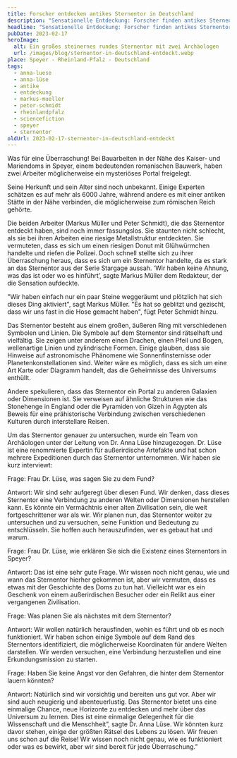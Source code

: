 ```yaml
---
title: Forscher entdecken antikes Sternentor in Deutschland
description: "Sensationelle Entdeckung: Forscher finden antikes Sternentor in der Nähe der historischen Stadt Speyer in Deutschland. Lese jetzt hier mehr dazu."
headline: "Sensationelle Entdeckung: Forscher finden antikes Sternentor in der Nähe der Stadt Speyer in Deutschland"
pubDate: 2023-02-17
heroImage:
  alt: Ein großes steinernes rundes Sternentor mit zwei Archäologen
  url: /images/blog/sternentor-in-deutschland-entdeckt.webp
place: Speyer - Rheinland-Pfalz - Deutschland
tags:
  - anna-luese
  - anna-lüse
  - antike
  - entdeckung
  - markus-mueller
  - peter-schmidt
  - rheinlandpfalz
  - sciencefiction
  - speyer
  - sternentor
oldUrl: 2023-02-17-sternentor-in-deutschland-entdeckt
---
```


Was für eine Überraschung! Bei Bauarbeiten in der Nähe des Kaiser- und Mariendoms in Speyer, einem bedeutenden romanischen Bauwerk, haben zwei Arbeiter möglicherweise ein mysteriöses Portal freigelegt.

Seine Herkunft und sein Alter sind noch unbekannt. Einige Experten schätzen es auf mehr als 6000 Jahre, während andere es mit einer antiken Stätte in der Nähe verbinden, die möglicherweise zum römischen Reich gehörte.

Die beiden Arbeiter (Markus Müller und Peter Schmidt), die das Sternentor entdeckt haben, sind noch immer fassungslos. Sie staunten nicht schlecht, als sie bei ihren Arbeiten eine riesige Metallstruktur entdeckten. Sie vermuteten, dass es sich um einen riesigen Donut mit Glühwürmchen handelte und riefen die Polizei. Doch schnell stellte sich zu ihrer Überraschung heraus, dass es sich um ein Sternentor handelte, da es stark an das Sternentor aus der Serie Stargage aussah. ‘Wir haben keine Ahnung, was das ist oder wo es hinführt’, sagte Markus Müller dem Redakteur, der die Sensation aufdeckte.

"Wir haben einfach nur ein paar Steine weggeräumt und plötzlich hat sich dieses Ding aktiviert", sagt Markus Müller. "Es hat so geblitzt und gezischt, dass wir uns fast in die Hose gemacht haben", fügt Peter Schmidt hinzu.

Das Sternentor besteht aus einem großen, äußeren Ring mit verschiedenen Symbolen und Linien. Die Symbole auf dem Sternentor sind rätselhaft und vielfältig. Sie zeigen unter anderem einen Drachen, einen Pfeil und Bogen, wellenartige Linien und zylindrische Formen. Einige glauben, dass sie Hinweise auf astronomische Phänomene wie Sonnenfinsternisse oder Planetenkonstellationen sind. Weiter wäre es möglich, dass es sich um eine Art Karte oder Diagramm handelt, das die Geheimnisse des Universums enthüllt.

Andere spekulieren, dass das Sternentor ein Portal zu anderen Galaxien oder Dimensionen ist. Sie verweisen auf ähnliche Strukturen wie das Stonehenge in England oder die Pyramiden von Gizeh in Ägypten als Beweis für eine prähistorische Verbindung zwischen verschiedenen Kulturen durch interstellare Reisen.

Um das Sternentor genauer zu untersuchen, wurde ein Team von Archäologen unter der Leitung von Dr. Anna Lüse hinzugezogen. Dr. Lüse ist eine renommierte Expertin für außerirdische Artefakte und hat schon mehrere Expeditionen durch das Sternentor unternommen. Wir haben sie kurz interviewt:

Frage: Frau Dr. Lüse, was sagen Sie zu dem Fund?

Antwort: Wir sind sehr aufgeregt über diesen Fund. Wir denken, dass dieses Sternentor eine Verbindung zu anderen Welten oder Dimensionen herstellen kann. Es könnte ein Vermächtnis einer alten Zivilisation sein, die weit fortgeschrittener war als wir. Wir planen nun, das Sternentor weiter zu untersuchen und zu versuchen, seine Funktion und Bedeutung zu entschlüsseln. Sie hoffen auch herauszufinden, wer es gebaut hat und warum.

Frage: Frau Dr. Lüse, wie erklären Sie sich die Existenz eines Sternentors in Speyer?

Antwort: Das ist eine sehr gute Frage. Wir wissen noch nicht genau, wie und wann das Sternentor hierher gekommen ist, aber wir vermuten, dass es etwas mit der Geschichte des Doms zu tun hat. Vielleicht war es ein Geschenk von einem außerirdischen Besucher oder ein Relikt aus einer vergangenen Zivilisation.

Frage: Was planen Sie als nächstes mit dem Sternentor?

Antwort: Wir wollen natürlich herausfinden, wohin es führt und ob es noch funktioniert. Wir haben schon einige Symbole auf dem Rand des Sternentors identifiziert, die möglicherweise Koordinaten für andere Welten darstellen. Wir werden versuchen, eine Verbindung herzustellen und eine Erkundungsmission zu starten.

Frage: Haben Sie keine Angst vor den Gefahren, die hinter dem Sternentor lauern könnten?

Antwort: Natürlich sind wir vorsichtig und bereiten uns gut vor. Aber wir sind auch neugierig und abenteuerlustig. Das Sternentor bietet uns eine einmalige Chance, neue Horizonte zu entdecken und mehr über das Universum zu lernen. Dies ist eine einmalige Gelegenheit für die Wissenschaft und die Menschheit”, sagte Dr. Anna Lüse. Wir könnten kurz davor stehen, einige der größten Rätsel des Lebens zu lösen. Wir freuen uns schon auf die Reise! Wir wissen noch nicht genau, wie es funktioniert oder was es bewirkt, aber wir sind bereit für jede Überraschung.”
